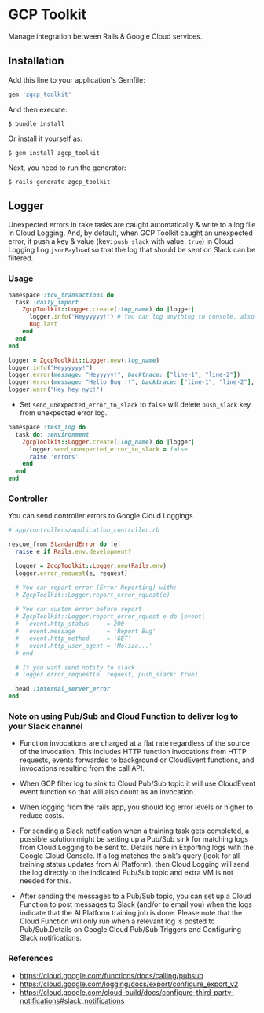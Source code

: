 # GCP Toolkit
Manage integration between Rails & Google Cloud services.

## Installation

Add this line to your application's Gemfile:

```ruby
gem 'zgcp_toolkit'
```

And then execute:

    $ bundle install

Or install it yourself as:

    $ gem install zgcp_toolkit

Next, you need to run the generator:

    $ rails generate zgcp_toolkit

## Logger

Unexpected errors in rake tasks are caught automatically & write to a log file in Cloud Logging. And, by default, when GCP Toolkit caught an unexpected error, it push a key & value (key: `push_slack` with value: `true`) in Cloud Logging Log `jsonPayload` so that the log that should be sent on Slack can be filtered.

### Usage

```ruby
namespace :tcv_transactions do
  task :daily_import
    ZgcpToolkit::Logger.create(:log_name) do |logger|
      logger.info("Heyyyyyy!") # You can log anything to console, also google cloud logging
      Bug.last
    end
  end
end
```

```ruby
logger = ZgcpToolkit::Logger.new(:log_name)
logger.info("Heyyyyyy!")
logger.error(message: "Heyyyyy!", backtrace: ["line-1", "line-2"])
logger.error(message: "Hello Bug !!", backtrace: ["line-1", "line-2"], push_slack: true)
logger.warn("Hey hey nyc!")
```

- Set `send_unexpected_error_to_slack` to `false` will delete `push_slack` key from unexpected error log.

```ruby
namespace :test_log do 
  task do: :environment
    ZgcpToolkit::Logger.create(:log_name) do |logger|
      logger.send_unexpected_error_to_slack = false
      raise 'errors'
    end
  end
end
```

### Controller

You can send controller errors to Google Cloud Loggings

```ruby
# app/controllers/application_controller.rb

rescue_from StandardError do |e|
  raise e if Rails.env.development?

  logger = ZgcpToolkit::Logger.new(Rails.env)
  logger.error_request(e, request)

  # You can report error (Error Reporting) with: 
  # ZgcpToolkit::Logger.report_error_rquest(e)
  
  # You can custom error before report
  # ZgcpToolkit::Logger.report_error_rquest e do |event|
  #   event.http_status     = 200
  #   event.message         = 'Report Bug'
  #   event.http_method     = 'GET'
  #   event.http_user_agent = 'Moliza...'    
  # end 

  # If you want send notity to slack 
  # logger.error_request(e, request, push_slack: true)

  head :internal_server_error
end

```

### Note on using Pub/Sub and Cloud Function to deliver log to your Slack channel

- Function invocations are charged at a flat rate regardless of the source of the invocation. This includes HTTP function invocations from HTTP requests, events forwarded to background or CloudEvent functions, and invocations resulting from the call API.

- When GCP filter log to sink to Cloud Pub/Sub topic it will use CloudEvent event function so that will also count as an invocation.

- When logging from the rails app, you should log error levels or higher to reduce costs.

- For sending a Slack notification when a training task gets completed, a possible solution might be setting up a Pub/Sub sink for matching logs from Cloud Logging to be sent to. Details here in Exporting logs with the Google Cloud Console. If a log matches the sink’s query (look for all training status updates from AI Platform), then Cloud Logging will send the log directly to the indicated Pub/Sub topic and extra VM is not needed for this.

- After sending the messages to a Pub/Sub topic, you can set up a Cloud Function to post messages to Slack (and/or to email you) when the logs indicate that the AI Platform training job is done. Please note that the Cloud Function will only run when a relevant log is posted to Pub/Sub.Details on Google Cloud Pub/Sub Triggers and Configuring Slack notifications.

### References
- https://cloud.google.com/functions/docs/calling/pubsub
- https://cloud.google.com/logging/docs/export/configure_export_v2
- https://cloud.google.com/cloud-build/docs/configure-third-party-notifications#slack_notifications

